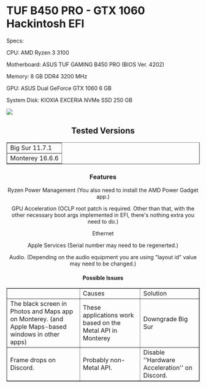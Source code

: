 # TUF B450 PRO - GTX 1060 Hackintosh EFI


Specs:


CPU: AMD Ryzen 3 3100 


Motherboard: ASUS TUF GAMING B450 PRO (BIOS Ver. 4202)


Memory: 8 GB DDR4 3200 MHz


GPU: ASUS Dual GeForce GTX 1060 6 GB


System Disk: KIOXIA EXCERIA NVMe SSD 250 GB




<img src="https://cdn.discordapp.com/attachments/1107452798297182279/1186621170137702462/Ekran_Resmi_2023-12-19_13.45.56.png?ex=6593ea15&is=65817515&hm=96dbee9c3e938d3efcac8f1a0f937ed0a9aa6e73e602fc4425433921dc403881&">





<article>
  <header>
    <h1>Tested Versions</h1>




<!DOCTYPE html>
<html>
<head>
 
</head>
<body>
 
<table border=1>
    <tr>
        <td>Big Sur 11.7.1</td>
    </tr>
    <tr>
        <td>Monterey 16.6.6</td>
    </tr>
   
</table>

</body>
</html>









<article>
  <header>
    <h1>Features</h1>





Ryzen Power Management (You also need to install the AMD Power Gadget app.)


GPU Acceleration (OCLP root patch is required. Other than that, with the other necessary boot args implemented in EFI, there's nothing extra you need to do.)


Ethernet


Apple Services (Serial number may need to be regenerted.)


Audio. (Depending on the audio equipment you are using "layout id" value may need to be changed.)


<article>
   <header>
     <h1>Possible Issues</h1>






<table border="1">
    <body>
        <tr>
            <td>&nbsp;</td>
            <td>Causes</td>
            <td>Solution<br />
            </td>
        </tr>
        <tr>
            <td>The black screen in Photos and Maps app on Monterey. (and Apple Maps-based windows in other apps)</td>
            <td>These applications work based on the Metal API in Monterey</td>
            <td>Downgrade Big Sur</td>
        </tr>
        <tr>
            <td>Frame drops on Discord.</td>
            <td>Probably non-Metal API.</td> 
            <td>Disable ''Hardware Acceleration'' on Discord.</td>
        </tr>
    </body>
</table> 




